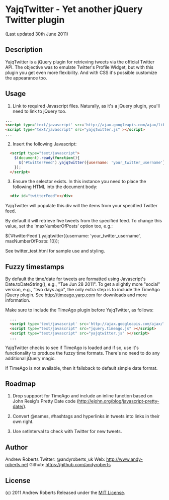 # YajqTwitter - Yet another jQuery Twitter plugin

(Last updated 30th June 2011)

## Description

YajqTwitter is a jQuery plugin for retrieving tweets via the official Twitter API.
The objective was to emulate Twitter's Profile Widget, but with this plugin you
get even more flexibility. And with CSS it's possible customize the appearance too.

## Usage

1. Link to required Javascript files. Naturally, as it's a jQuery plugin, you'll need to link to jQuery too.

```html
...
<script type='text/javascript' src='http://ajax.googleapis.com/ajax/libs/jquery/1.6.1/jquery.min.js'></script>
<script type="text/javascript" src="yajqtwitter.js" ></script>
...
```

2. Insert the following Javascript: 

```html
  <script type="text/javascript">
    $(document).ready(function(){
      $('#twitterFeed').yajqtwitter({username: 'your_twitter_username'});
    });
  </script>
```

3. Ensure the selector exists. In this instance you need to place the following HTML into the document body:

```html
  <div id="twitterFeed"></div>
```

YajqTwitter will populate this div will the items from your specified Twitter feed.

By default it will retrieve five tweets from the specified feed. To change this value, set the 'maxNumberOfPosts' option too, e.g.:

  $('#twitterFeed').yajqtwitter({username: 'your_twitter_username', maxNumberOfPosts: 10});

See twitter_test.html for sample use and styling.

## Fuzzy timestamps

By default the time/date for tweets are formatted using Javascript's Date.toDateString(), e.g., "Tue Jun 28 2011".
To get a slightly more "social" version, e.g., "two days ago", the only extra step is to 
include the TimeAgo jQuery plugin. See http://timeago.yarp.com for downloads and more information.

Make sure to include the TimeAgo plugin before YajqTwitter, as follows:

```html
  ...
  <script type='text/javascript' src='http://ajax.googleapis.com/ajax/libs/jquery/1.6.1/jquery.min.js'></script>
  <script type="text/javascript" src="jquery.timeago.js" ></script>
  <script type="text/javascript" src="yajqtwitter.js" ></script>
  ...
```

YajqTwitter checks to see if TimeAgo is loaded and if so, use it's functionality to produce
the fuzzy time formats. There's no need to do any additional jQuery magic.

If TimeAgo is not available, then it fallsback to default simple date format.

## Roadmap

1. Drop suppport for TimeAgo and include an inline function based on John 
   Resig's Pretty Date code (http://ejohn.org/blog/javascript-pretty-date/).

2. Convert @names, #hashtags and hyperlinks in tweets into links in their own right.

3. Use setInterval to check with Twitter for new tweets.

## Author

Andrew Roberts
Twitter: @andyroberts_uk
Web: http://www.andy-roberts.net
Github: https://github.com/andyroberts

## License

(c) 2011 Andrew Roberts
Released under the [MIT License](http://www.opensource.org/licenses/mit-license.php). 

